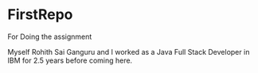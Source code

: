 # FirstRepo
For Doing the assignment

Myself Rohith Sai Ganguru and I worked as a Java Full Stack Developer in IBM for 2.5 years before coming here.
